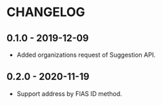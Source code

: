 # CHANGELOG

## 0.1.0 - 2019-12-09

* Added organizations request of Suggestion API.

## 0.2.0 - 2020-11-19

* Support address by FIAS ID method.
